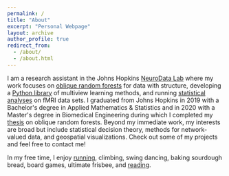 ```yaml
---
permalink: /
title: "About"
excerpt: "Personal Webpage"
layout: archive
author_profile: true
redirect_from: 
  - /about/
  - /about.html
---
```


I am a research assistant in the Johns Hopkins [NeuroData Lab](https://neurodata.io/about) where my work focuses on [oblique random forests](https://arxiv.org/pdf/1909.11799.pdf) for data with structure, developing a [Python library](https://mvlearn.neurodata.io/) of multiview learning methods, and running [statistical analyses](https://rflperry.github.io/files/ohbm2020_poster_rperry.pdf) on fMRI data sets. I graduated from Johns Hopkins in 2019 with a Bachelor's degree in Applied Mathematics & Statistics and in 2020 with a Master's degree in Biomedical Engineering during which I completed my [thesis](https://jscholarship.library.jhu.edu/bitstream/handle/1774.2/62715/PERRY-THESIS-2020.pdf?sequence=1&isAllowed=y) on oblique random forests. Beyond my immediate work, my interests are broad but include statistical decision theory, methods for network-valued data, and geospatial visualizations. Check out some of my projects and feel free to contact me!

In my free time, I enjoy [running](https://www.strava.com/athletes/53839031), climbing, swing dancing, baking sourdough bread, board games, ultimate frisbee, and [reading](https://www.goodreads.com/user/show/107774777-rp).
